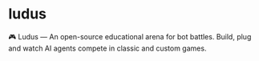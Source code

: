 # ludus
🎮 Ludus — An open-source educational arena for bot battles. Build, plug and watch AI agents compete in classic and custom games.
